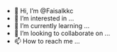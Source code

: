 - 👋 Hi, I’m @Faisalkkc
- 👀 I’m interested in ...
- 🌱 I’m currently learning ...
- 💞️ I’m looking to collaborate on ...
- 📫 How to reach me ...

<!---
Faisalkkc/Faisalkkc is a ✨ special ✨ repository because its `README.md` (this file) appears on your GitHub profile.
You can click the Preview link to take a look at your changes.
--->
